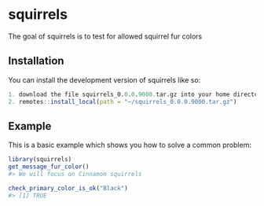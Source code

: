 
<!-- README.md is generated from README.Rmd. Please edit that file -->

# squirrels

<!-- badges: start -->
<!-- badges: end -->

The goal of squirrels is to test for allowed squirrel fur colors

## Installation

You can install the development version of squirrels like so:

``` r
1. download the file squirrels_0.0.0.9000.tar.gz into your home directory
2. remotes::install_local(path = "~/squirrels_0.0.0.9000.tar.gz") 
```

## Example

This is a basic example which shows you how to solve a common problem:

``` r
library(squirrels)
get_message_fur_color()
#> We will focus on Cinnamon squirrels

check_primary_color_is_ok("Black")
#> [1] TRUE
```
